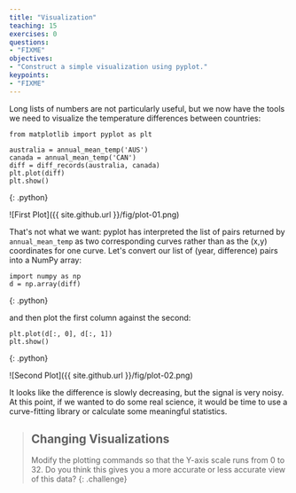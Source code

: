 ```yaml
---
title: "Visualization"
teaching: 15
exercises: 0
questions:
- "FIXME"
objectives:
- "Construct a simple visualization using pyplot."
keypoints:
- "FIXME"
---
```


Long lists of numbers are not particularly useful,
but we now have the tools we need to visualize the temperature differences between countries:

~~~
from matplotlib import pyplot as plt

australia = annual_mean_temp('AUS')
canada = annual_mean_temp('CAN')
diff = diff_records(australia, canada)
plt.plot(diff)
plt.show()
~~~
{: .python}

![First Plot]({{ site.github.url }}/fig/plot-01.png)

That's not what we want:
pyplot has interpreted the list of pairs returned by `annual_mean_temp`
as two corresponding curves rather than as the (x,y) coordinates for one curve.
Let's convert our list of (year, difference) pairs into a NumPy array:

~~~
import numpy as np
d = np.array(diff)
~~~
{: .python}

and then plot the first column against the second:

~~~
plt.plot(d[:, 0], d[:, 1])
plt.show()
~~~
{: .python}

![Second Plot]({{ site.github.url }}/fig/plot-02.png)

It looks like the difference is slowly decreasing, but the signal is very noisy.
At this point, if we wanted to do some real science,
it would be time to use a curve-fitting library
or calculate some meaningful statistics.

> ## Changing Visualizations
>
> Modify the plotting commands so that the Y-axis scale runs from 0 to 32.
> Do you think this gives you a more accurate or less accurate view of this data?
{: .challenge}
